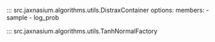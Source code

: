 ::: src.jaxnasium.algorithms.utils.DistraxContainer
    options:
        members:
            - sample
            - log_prob

::: src.jaxnasium.algorithms.utils.TanhNormalFactory
